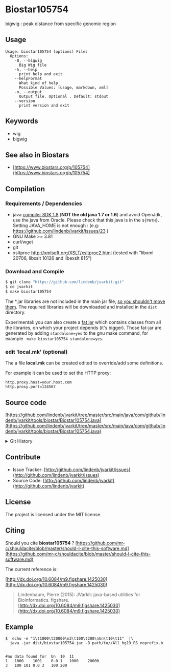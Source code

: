 # Biostar105754

bigwig : peak distance from specific genomic region


## Usage

```
Usage: biostar105754 [options] Files
  Options:
    -B, --bigwig
      Big Wig file
    -h, --help
      print help and exit
    --helpFormat
      What kind of help
      Possible Values: [usage, markdown, xml]
    -o, --output
      Output file. Optional . Default: stdout
    --version
      print version and exit

```


## Keywords

 * wig
 * bigwig



## See also in Biostars

 * [https://www.biostars.org/p/105754](https://www.biostars.org/p/105754)


## Compilation

### Requirements / Dependencies

* java [compiler SDK 1.8](http://www.oracle.com/technetwork/java/index.html) (**NOT the old java 1.7 or 1.6**) and avoid OpenJdk, use the java from Oracle. Please check that this java is in the `${PATH}`. Setting JAVA_HOME is not enough : (e.g: https://github.com/lindenb/jvarkit/issues/23 )
* GNU Make >= 3.81
* curl/wget
* git
* xsltproc http://xmlsoft.org/XSLT/xsltproc2.html (tested with "libxml 20706, libxslt 10126 and libexslt 815")


### Download and Compile

```bash
$ git clone "https://github.com/lindenb/jvarkit.git"
$ cd jvarkit
$ make biostar105754
```

The *.jar libraries are not included in the main jar file, [so you shouldn't move them](https://github.com/lindenb/jvarkit/issues/15#issuecomment-140099011 ).
The required libraries will be downloaded and installed in the `dist` directory.

Experimental: you can also create a [fat jar](https://stackoverflow.com/questions/19150811/) which contains classes from all the libraries, on which your project depends (it's bigger). Those fat-jar are generated by adding `standalone=yes` to the gnu make command, for example ` make biostar105754 standalone=yes`.

### edit 'local.mk' (optional)

The a file **local.mk** can be created edited to override/add some definitions.

For example it can be used to set the HTTP proxy:

```
http.proxy.host=your.host.com
http.proxy.port=124567
```
## Source code 

[https://github.com/lindenb/jvarkit/tree/master/src/main/java/com/github/lindenb/jvarkit/tools/biostar/Biostar105754.java](https://github.com/lindenb/jvarkit/tree/master/src/main/java/com/github/lindenb/jvarkit/tools/biostar/Biostar105754.java)


<details>
<summary>Git History</summary>

```
Mon Aug 7 09:53:19 2017 +0200 ; fixed unicode problems after https://github.com/lindenb/jvarkit/issues/82 ; https://github.com/lindenb/jvarkit/commit/68254c69b027a9ce81d8b211447f1c0bf02dc626
Wed May 24 17:27:28 2017 +0200 ; lowres bam2raster & fix doc ; https://github.com/lindenb/jvarkit/commit/6edcfd661827927b541e7267195c762e916482a0
Sun May 21 17:11:09 2017 +0200 ; cont ; https://github.com/lindenb/jvarkit/commit/aa4f02194fe00a1a842949e448661e227f16fe9f
Fri Apr 21 18:16:07 2017 +0200 ; scan sv ; https://github.com/lindenb/jvarkit/commit/49b99018811ea6a624e3df556627ebdbf3f16eab
Thu Apr 20 17:17:22 2017 +0200 ; continue transition jcommander ; https://github.com/lindenb/jvarkit/commit/fcf5def101925bea9ddd001d8260cf65aa52d6a0
Thu Apr 6 18:34:56 2017 +0200 ; moving to jcommander ; https://github.com/lindenb/jvarkit/commit/883b4ba4b693661663694256f16b137e371147fa
Wed Mar 30 17:45:00 2016 +0200 ; cont ; https://github.com/lindenb/jvarkit/commit/ef77dce3c82c470017916555304df6a470fbdad4
Thu Nov 26 17:41:15 2015 +0100 ; cont ; https://github.com/lindenb/jvarkit/commit/899c60335614350d463be66ec21e994b34dc55be
Fri Oct 2 16:58:59 2015 +0200 ; bioalci ; https://github.com/lindenb/jvarkit/commit/5c80e5e544c70bcfcd50fbf8cbb4020513894e98
Tue Jul 8 12:50:47 2014 +0200 ; checkErr in out ; https://github.com/lindenb/jvarkit/commit/235a18b083ea15c4ad94060de512f1edc74cec42
Tue Jul 8 12:27:19 2014 +0200 ; biostar105754 ; https://github.com/lindenb/jvarkit/commit/9e7774bca435cbf7bf0b5e1a9b203608044b40eb
```

</details>

## Contribute

- Issue Tracker: [http://github.com/lindenb/jvarkit/issues](http://github.com/lindenb/jvarkit/issues)
- Source Code: [http://github.com/lindenb/jvarkit](http://github.com/lindenb/jvarkit)

## License

The project is licensed under the MIT license.

## Citing

Should you cite **biostar105754** ? [https://github.com/mr-c/shouldacite/blob/master/should-I-cite-this-software.md](https://github.com/mr-c/shouldacite/blob/master/should-I-cite-this-software.md)

The current reference is:

[http://dx.doi.org/10.6084/m9.figshare.1425030](http://dx.doi.org/10.6084/m9.figshare.1425030)

> Lindenbaum, Pierre (2015): JVarkit: java-based utilities for Bioinformatics. figshare.
> [http://dx.doi.org/10.6084/m9.figshare.1425030](http://dx.doi.org/10.6084/m9.figshare.1425030)


## Example

```
$  echo -e "1\t1000\t20000\n3\t100\t200\nUn\t10\t11"  |\
  java -jar dist/biostar105754.jar -B path/to//All_hg19_RS_noprefix.b


#no data found for	Un	10	11
1	1000	1001	0.0	1	1000	20000
3	100	101	0.0	3	100	200
```


